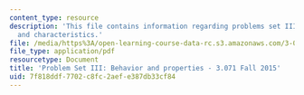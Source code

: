 ```yaml
---
content_type: resource
description: 'This file contains information regarding problems set III: behavior
  and characteristics.'
file: /media/https%3A/open-learning-course-data-rc.s3.amazonaws.com/3-071-amorphous-materials-fall-2015/7f818ddf7702c8fc2aefe387db33cf84_MIT3_071F14_Problem_SetIII.pdf
file_type: application/pdf
resourcetype: Document
title: 'Problem Set III: Behavior and properties - 3.071 Fall 2015'
uid: 7f818ddf-7702-c8fc-2aef-e387db33cf84
---
```

